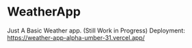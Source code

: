 # WeatherApp
Just A Basic Weather app. (Still Work in Progress)
Deployment: https://weather-app-alpha-umber-31.vercel.app/
